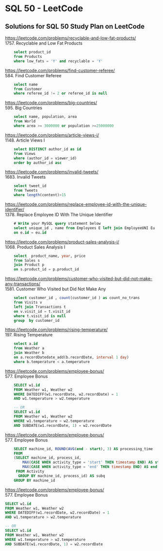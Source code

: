 <h1> SQL 50 - LeetCode </h1>
<h2> Solutions for SQL 50 Study Plan on LeetCode </h2>	


https://leetcode.com/problems/recyclable-and-low-fat-products/
<br>1757. Recyclable and Low Fat Products
```sql
	select product_id
	from Products
	where low_fats = 'Y' and recyclable = 'Y'
```


https://leetcode.com/problems/find-customer-referee/
<br>584. Find Customer Referee
```sql
	select name 
	from Customer
	where referee_id != 2 or referee_id is null
```

https://leetcode.com/problems/big-countries/
<br>595. Big Countries
```sql
	select name, population, area 
	from World
	where area >= 3000000 or population >=25000000
```

https://leetcode.com/problems/article-views-i/
<br>1148. Article Views I
```sql
	select DISTINCT author_id as id 
	from Views 
	where (author_id = viewer_id) 
	order by author_id asc
```

https://leetcode.com/problems/invalid-tweets/
<br>1683. Invalid Tweets
```sql
	select tweet_id 
	from Tweets 
	where length(content)>15
```

https://leetcode.com/problems/replace-employee-id-with-the-unique-identifier/
<br>1378. Replace Employee ID With The Unique Identifier
```sql
	# Write your MySQL query statement below
	select unique_id , name from Employees E left join EmployeeUNI Eu
	on e.id = eu.id
```

https://leetcode.com/problems/product-sales-analysis-i/
<br>1068. Product Sales Analysis I
```sql
	select  product_name, year, price 
	from Sales s 
	join Product p
	on s.product_id = p.product_id 
```

https://leetcode.com/problems/customer-who-visited-but-did-not-make-any-transactions/
<br>1581. Customer Who Visited but Did Not Make Any
```sql
	select customer_id , count(customer_id ) as count_no_trans 
	from Visits v
	left join Transactions t 
	on v.visit_id = t.visit_id 
	where t.visit_id is null
	group  by customer_id
```

https://leetcode.com/problems/rising-temperature/
<br>197. Rising Temperature
```sql
	select a.id
	from Weather a
	join Weather b
	on a.recordDatedate_add(b.recordDate, interval 1 day)
	where b.temperature < a.temperature 
```

https://leetcode.com/problems/employee-bonus/
<br>577. Employee Bonus
```sql
	SELECT w1.id 
	FROM Weather w1, Weather w2
	WHERE DATEDIFF(w1.recordDate, w2.recordDate) = 1
	AND w1.temperature > w2.temperature

	-- OR
	SELECT w1.id
	FROM Weather w1, Weather w2
	WHERE w1.temperature > w2.temperature
	AND SUBDATE(w1.recordDate, 1) = w2.recordDate
```


https://leetcode.com/problems/employee-bonus/
<br>577. Employee Bonus
```sql
	SELECT machine_id, ROUND(AVG(end - start), 3) AS processing_time
	FROM 
	(SELECT machine_id, process_id, 
		MAX(CASE WHEN activity_type = 'start' THEN timestamp END) AS start,
		MAX(CASE WHEN activity_type = 'end' THEN timestamp END) AS end
	 FROM Activity 
	  GROUP BY machine_id, process_id) AS subq
	GROUP BY machine_id
```

https://leetcode.com/problems/employee-bonus/
<br>577. Employee Bonus
```sql
SELECT w1.id 
FROM Weather w1, Weather w2
WHERE DATEDIFF(w1.recordDate, w2.recordDate) = 1
AND w1.temperature > w2.temperature

-- OR
SELECT w1.id
FROM Weather w1, Weather w2
WHERE w1.temperature > w2.temperature
AND SUBDATE(w1.recordDate, 1) = w2.recordDate
```
